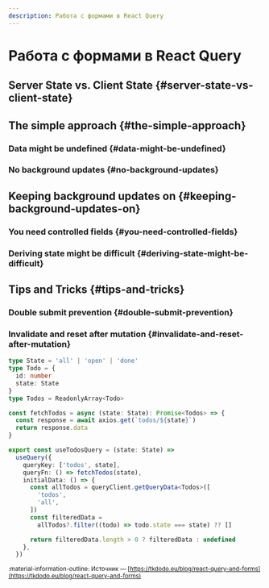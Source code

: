 ```yaml
---
description: Работа с формами в React Query
---
```


# Работа с формами в React Query

## Server State vs. Client State {#server-state-vs-client-state}
## The simple approach {#the-simple-approach}
### Data might be undefined {#data-might-be-undefined}
### No background updates {#no-background-updates}
## Keeping background updates on {#keeping-background-updates-on}
### You need controlled fields {#you-need-controlled-fields}
### Deriving state might be difficult {#deriving-state-might-be-difficult}
## Tips and Tricks {#tips-and-tricks}
### Double submit prevention {#double-submit-prevention}
### Invalidate and reset after mutation {#invalidate-and-reset-after-mutation}







```ts title="pre-filtering" hl_lines="17-26"
type State = 'all' | 'open' | 'done'
type Todo = {
  id: number
  state: State
}
type Todos = ReadonlyArray<Todo>

const fetchTodos = async (state: State): Promise<Todos> => {
  const response = await axios.get(`todos/${state}`)
  return response.data
}

export const useTodosQuery = (state: State) =>
  useQuery({
    queryKey: ['todos', state],
    queryFn: () => fetchTodos(state),
    initialData: () => {
      const allTodos = queryClient.getQueryData<Todos>([
        'todos',
        'all',
      ])
      const filteredData =
        allTodos?.filter((todo) => todo.state === state) ?? []

      return filteredData.length > 0 ? filteredData : undefined
    },
  })
```


<small>:material-information-outline: Источник &mdash; [https://tkdodo.eu/blog/react-query-and-forms](https://tkdodo.eu/blog/react-query-and-forms)</small>
